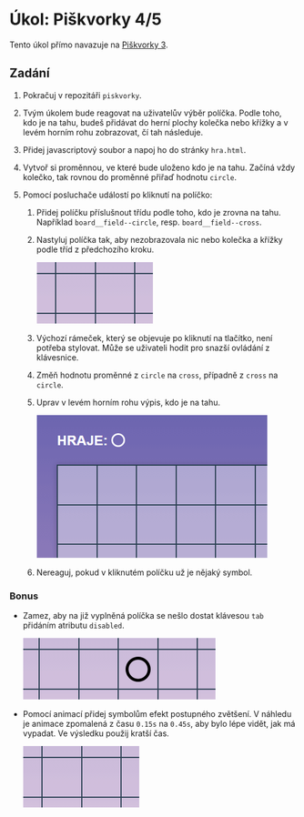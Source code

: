 # Úkol: Piškvorky 4/5

Tento úkol přímo navazuje na [Piškvorky 3](https://github.com/Czechitas-podklady-WEB/Ukol-Piskvorky-3).

## Zadání

1. Pokračuj v repozitáři `piskvorky`.

1. Tvým úkolem bude reagovat na uživatelův výběr políčka. Podle toho, kdo je na tahu, budeš přidávat do herní plochy kolečka nebo křížky a v levém horním rohu zobrazovat, čí tah následuje.

1. Přidej javascriptový soubor a napoj ho do stránky `hra.html`.

1. Vytvoř si proměnnou, ve které bude uloženo kdo je na tahu. Začíná vždy kolečko, tak rovnou do proměnné přiřaď hodnotu `circle`.

1. Pomocí posluchače událostí po kliknutí na políčko:

   1. Přidej políčku příslušnout třídu podle toho, kdo je zrovna na tahu. Například `board__field--circle`, resp. `board__field--cross`.

   1. Nastyluj políčka tak, aby nezobrazovala nic nebo kolečka a křížky podle tříd z předchozího kroku.

      ![klik](zadani/klik.gif)

   1. Výchozí rámeček, který se objevuje po kliknutí na tlačítko, není potřeba stylovat. Může se uživateli hodit pro snazší ovládání z klávesnice.

   1. Změň hodnotu proměnné z `circle` na `cross`, případně z `cross` na `circle`.

   1. Uprav v levém horním rohu výpis, kdo je na tahu.

      ![hraje](zadani/hraje.gif)

   1. Nereaguj, pokud v kliknutém políčku už je nějaký symbol.

### Bonus

- Zamez, aby na již vyplněná políčka se nešlo dostat klávesou `tab` přidáním atributu `disabled`.

  ![tab](zadani/tab.gif)

- Pomocí animací přidej symbolům efekt postupného zvětšení. V náhledu je animace zpomalená z času `0.15s` na `0.45s`, aby bylo lépe vidět, jak má vypadat. Ve výsledku použij kratší čas.

  ![animace](zadani/klik-animace.gif)
